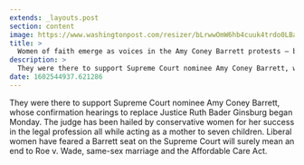 ```yaml
--- 
extends: _layouts.post 
section: content 
image: https://www.washingtonpost.com/resizer/bLrwwOmW6hb4cuuk4trdo0LBavE=/1200x0/arc-anglerfish-washpost-prod-thelily-washpost.s3.amazonaws.com/public/NEYFXC7UYRGMDCUFM7F3KPU3DI.jpg 
title: > 
  Women of faith emerge as voices in the Amy Coney Barrett protests — both for and against her 
description: > 
  They were there to support Supreme Court nominee Amy Coney Barrett, whose confirmation hearings to replace Justice Ruth Bader Ginsburg began Monday.The judge has been hailed by conservative women for her success in the legal profession all while acting as a mother to seven children.Liberal women have feared a Barrett seat on the Supreme Court will surely mean an end to Roe v. Wade, same-sex marriage and the Affordable Care Act. 
date: 1602544937.621286 
--- 
```

They were there to support Supreme Court nominee Amy Coney Barrett, whose confirmation hearings to replace Justice Ruth Bader Ginsburg began Monday. The judge has been hailed by conservative women for her success in the legal profession all while acting as a mother to seven children. Liberal women have feared a Barrett seat on the Supreme Court will surely mean an end to Roe v. Wade, same-sex marriage and the Affordable Care Act.